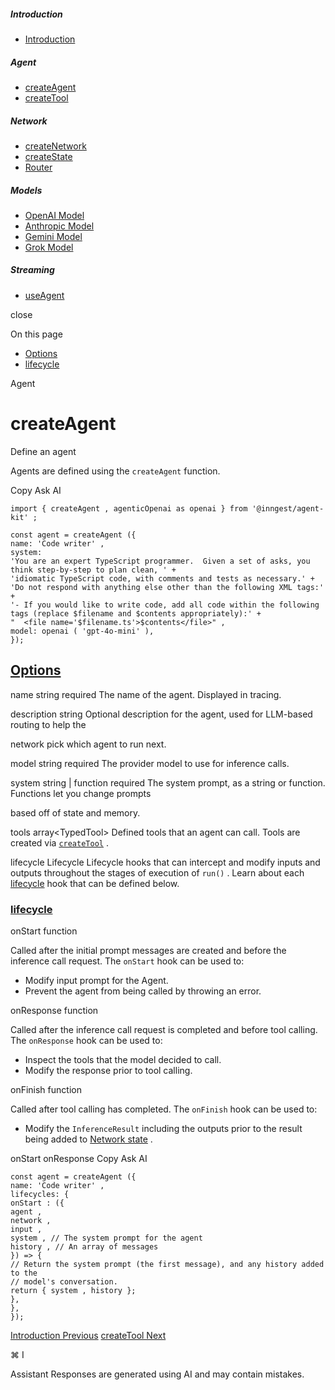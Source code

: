 ##### Introduction

- [Introduction](\reference\introduction)

##### Agent

- [createAgent](\reference\create-agent)
- [createTool](\reference\create-tool)

##### Network

- [createNetwork](\reference\create-network)
- [createState](\reference\state)
- [Router](\reference\network-router)

##### Models

- [OpenAI Model](\reference\model-openai)
- [Anthropic Model](\reference\model-anthropic)
- [Gemini Model](\reference\model-gemini)
- [Grok Model](\reference\model-grok)

##### Streaming

- [useAgent](\reference\use-agent)

close

On this page

- [Options](#options)
- [lifecycle](#lifecycle)

Agent

# createAgent

Define an agent

Agents are defined using the `createAgent` function.

Copy Ask AI

```
import { createAgent , agenticOpenai as openai } from '@inngest/agent-kit' ;

const agent = createAgent ({
name: 'Code writer' ,
system:
'You are an expert TypeScript programmer.  Given a set of asks, you think step-by-step to plan clean, ' +
'idiomatic TypeScript code, with comments and tests as necessary.' +
'Do not respond with anything else other than the following XML tags:' +
'- If you would like to write code, add all code within the following tags (replace $filename and $contents appropriately):' +
"  <file name='$filename.ts'>$contents</file>" ,
model: openai ( 'gpt-4o-mini' ),
});
```

## [ Options](#options)

[](#param-name) name string required The name of the agent. Displayed in tracing.

[](#param-description) description string Optional description for the agent, used for LLM-based routing to help the

network pick which agent to run next.

[](#param-model) model string required The provider model to use for inference calls.

[](#param-system) system string | function required The system prompt, as a string or function. Functions let you change prompts

based off of state and memory.

[](#param-tools) tools array&lt;TypedTool&gt; Defined tools that an agent can call. Tools are created via [`createTool`](\reference\createTool) .

[](#param-lifecycle) lifecycle Lifecycle Lifecycle hooks that can intercept and modify inputs and outputs throughout the stages of execution of `run()` . Learn about each [lifecycle](#lifecycle) hook that can be defined below.

### [ lifecycle](#lifecycle)

[](#param-on-start) onStart function

Called after the initial prompt messages are created and before the inference call request. The `onStart` hook can be used to:

- Modify input prompt for the Agent.
- Prevent the agent from being called by throwing an error.

[](#param-on-response) onResponse function

Called after the inference call request is completed and before tool calling. The `onResponse` hook can be used to:

- Inspect the tools that the model decided to call.
- Modify the response prior to tool calling.

[](#param-on-finish) onFinish function

Called after tool calling has completed. The `onFinish` hook can be used to:

- Modify the `InferenceResult` including the outputs prior to the result being added to [Network state](\concepts\network-state) .

onStart onResponse Copy Ask AI

```
const agent = createAgent ({
name: 'Code writer' ,
lifecycles: {
onStart : ({
agent ,
network ,
input ,
system , // The system prompt for the agent
history , // An array of messages
}) => {
// Return the system prompt (the first message), and any history added to the
// model's conversation.
return { system , history };
},
},
});
```

[Introduction Previous](\reference\introduction) [createTool Next](\reference\create-tool)

⌘ I

Assistant Responses are generated using AI and may contain mistakes.